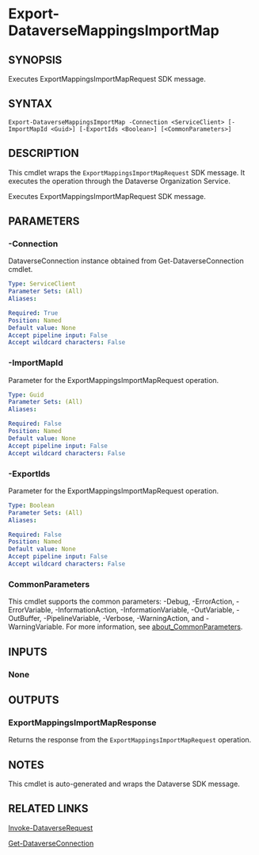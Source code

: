 # Export-DataverseMappingsImportMap

## SYNOPSIS
Executes ExportMappingsImportMapRequest SDK message.

## SYNTAX

```
Export-DataverseMappingsImportMap -Connection <ServiceClient> [-ImportMapId <Guid>] [-ExportIds <Boolean>] [<CommonParameters>]
```

## DESCRIPTION

This cmdlet wraps the `ExportMappingsImportMapRequest` SDK message. It executes the operation through the Dataverse Organization Service.

Executes ExportMappingsImportMapRequest SDK message.

## PARAMETERS

### -Connection
DataverseConnection instance obtained from Get-DataverseConnection cmdlet.

```yaml
Type: ServiceClient
Parameter Sets: (All)
Aliases:

Required: True
Position: Named
Default value: None
Accept pipeline input: False
Accept wildcard characters: False
```
### -ImportMapId
Parameter for the ExportMappingsImportMapRequest operation.

```yaml
Type: Guid
Parameter Sets: (All)
Aliases:

Required: False
Position: Named
Default value: None
Accept pipeline input: False
Accept wildcard characters: False
```
### -ExportIds
Parameter for the ExportMappingsImportMapRequest operation.

```yaml
Type: Boolean
Parameter Sets: (All)
Aliases:

Required: False
Position: Named
Default value: None
Accept pipeline input: False
Accept wildcard characters: False
```
### CommonParameters
This cmdlet supports the common parameters: -Debug, -ErrorAction, -ErrorVariable, -InformationAction, -InformationVariable, -OutVariable, -OutBuffer, -PipelineVariable, -Verbose, -WarningAction, and -WarningVariable. For more information, see [about_CommonParameters](http://go.microsoft.com/fwlink/?LinkID=113216).

## INPUTS

### None

## OUTPUTS

### ExportMappingsImportMapResponse

Returns the response from the `ExportMappingsImportMapRequest` operation.

## NOTES

This cmdlet is auto-generated and wraps the Dataverse SDK message.

## RELATED LINKS

[Invoke-DataverseRequest](Invoke-DataverseRequest.md)

[Get-DataverseConnection](Get-DataverseConnection.md)
